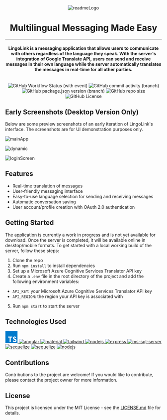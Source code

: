 <div align="center">
  <img src="https://user-images.githubusercontent.com/72812809/236295242-99005189-2eeb-4d21-9653-6fed5f4520c6.png" alt="readmeLogo" width="23%" height="23%" />
</div>

<h1 align="center">Multilingual Messaging Made Easy</h1>

<hr/>

<h4 align="center">LingoLink is a messaging application that allows users to communicate with others regardless of the language they speak. With the server's integration of Google Translate API, users can send and receive messages in their own language while the server automatically translates the messages in real-time for all other parties.</h4><br/>

<div align="center">
  <img alt="GitHub Workflow Status (with event)" src="https://img.shields.io/github/actions/workflow/status/mfiloramo/worldChatApp/.github%2Fworkflows%2Fmain_lingolink.yml">
  <img alt="GitHub commit activity (branch)" src="https://img.shields.io/github/commit-activity/w/mfiloramo/worldChatApp">
  <img alt="GitHub package.json version (branch)" src="https://img.shields.io/github/package-json/v/mfiloramo/worldChatApp/main">
  <img alt="GitHub repo size" src="https://img.shields.io/github/repo-size/mfiloramo/worldChatApp">
  <img alt="GitHub License" src="https://img.shields.io/github/license/mfiloramo/worldChatApp">
</div>



## Early Screenshots (Desktop Version Only)
Below are some preview screenshots of an early iteration of LingoLink's interface. The screenshots are for UI demonstration purposes only.

![mainApp](https://user-images.githubusercontent.com/72812809/235406312-57cbe937-ad9b-4160-8d53-e8c3ab1d44cf.png)

![dynamic](https://user-images.githubusercontent.com/72812809/235567426-d72b0223-f2ce-4759-82a9-b57257643469.png)

![loginScreen](https://user-images.githubusercontent.com/72812809/235406317-8ba3a0f8-797e-427c-8432-5a99971ba972.png)


## Features

- Real-time translation of messages
- User-friendly messaging interface
- Easy-to-use language selection for sending and receiving messages
- Automatic conversation saving
- User account/profile creation with OAuth 2.0 authentication

## Getting Started

The application is currently a work in progress and is not yet available for download. Once the server is completed, it will be available online in desktop/mobile formats. To get started with a local working build of the server, follow these steps:

1. Clone the repo
2. Run `npm install` to install dependencies
3. Set up a Microsoft Azure Cognitive Services Translator API key
4. Create a `.env` file in the root directory of the project and add the following environment variables:
- `API_KEY`: your Microsoft Azure Cognitive Services Translator API key
- `API_REGION`: the region your API key is associated with
  
5. Run `npm start` to start the server

## Technologies Used

<p align="left">
  <a href="https://www.typescriptlang.org/" target="_blank"> <img src="https://raw.githubusercontent.com/devicons/devicon/master/icons/typescript/typescript-original.svg" alt="typescript" width="40" height="40"/> </a>
  <a href="https://angular.io/" target="_blank"> <img src="https://user-images.githubusercontent.com/72812809/235690049-7261a5d5-9daa-4fa2-8d64-32901e0eabc5.png" alt="angular" width="40" height="42"/> </a>
  <a href="https://material.angular.io/" target="_blank"> <img src="https://user-images.githubusercontent.com/72812809/235689161-97bab0c0-7aaf-4af5-99fb-3060213ee09f.png" alt="material" width="40" height="42"/> </a>
  <a href="https://tailwindcss.com/" target="_blank"> <img src="https://www.vectorlogo.zone/logos/tailwindcss/tailwindcss-icon.svg" alt="tailwind" width="40" height="40"/> </a>
  <a href="https://nodejs.org" target="_blank"> <img src="https://i.ibb.co/YyZ3N7z/js.png" alt="nodejs" width="36" height="40"/> </a>
  <a href="https://expressjs.com" target="_blank"> <img src="https://user-images.githubusercontent.com/72812809/235751208-f8e1739e-67a8-4a4c-8b8b-e08b057a3580.png" alt="express" width="40" height="40"/> </a>
   <a href="https://www.microsoft.com/en-us/sql-server" target="_blank"> <img src="https://www.freeiconspng.com/thumbs/sql-server-icon-png/sql-server-icon-png-1.png" alt="ms-sql-server" width="37" height="40"/> </a>
   <a href="https://sequelize.org/" target="_blank"> <img src="https://cdn.freebiesupply.com/logos/large/2x/sequelize-logo-png-transparent.png" alt="sequelize" width="37" height="40"/> </a>  
   <a href="https://azure.microsoft.com/en-us/free/search/?ef_id=_k_Cj0KCQjw6cKiBhD5ARIsAKXUdyYrXDXSt64l7wV9b_mbNz7NQoLd8C6rGJ5kdJlHqgHAA6RmhCyD4gEaAoHWEALw_wcB_k_&OCID=AIDcmm5edswduu_SEM__k_Cj0KCQjw6cKiBhD5ARIsAKXUdyYrXDXSt64l7wV9b_mbNz7NQoLd8C6rGJ5kdJlHqgHAA6RmhCyD4gEaAoHWEALw_wcB_k_&gad=1&gclid=Cj0KCQjw6cKiBhD5ARIsAKXUdyYrXDXSt64l7wV9b_mbNz7NQoLd8C6rGJ5kdJlHqgHAA6RmhCyD4gEaAoHWEALw_wcB" target="_blank"> <img src="https://user-images.githubusercontent.com/72812809/235690910-cfa4a49f-1caf-44e4-836c-34fcfc71e280.png" alt="sequelize" width="45" height="40"/> </a>  
  <a href="https://google.com/translate" target="_blank"> <img src="https://upload.wikimedia.org/wikipedia/commons/thumb/d/d7/Google_Translate_logo.svg/2048px-Google_Translate_logo.svg.png" alt="nodejs" width="40" height="40"/> </a>
</p>

## Contributions

Contributions to the project are welcome! If you would like to contribute, please contact the project owner for more information.

## License

This project is licensed under the MIT License - see the [LICENSE.md](LICENSE.md) file for details.
